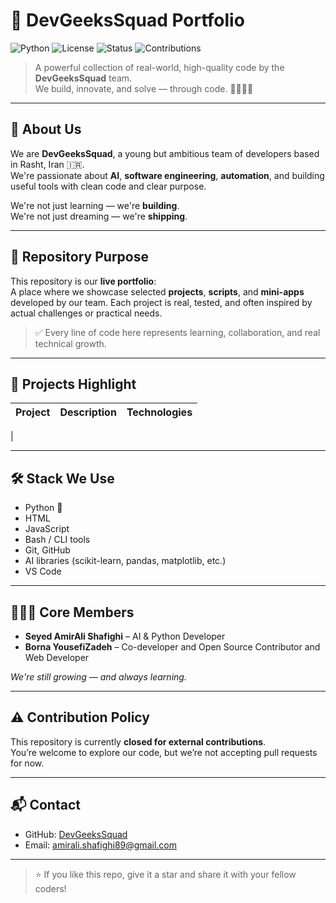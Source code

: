 # 🚀 DevGeeksSquad Portfolio

![Python](https://img.shields.io/badge/Python-3.13-blue)
![License](https://img.shields.io/badge/License-Apache_2.0-blue)
![Status](https://img.shields.io/badge/Status-Active-brightgreen)
![Contributions](https://img.shields.io/badge/Contributions-Closed-red)

> A powerful collection of real-world, high-quality code by the **DevGeeksSquad** team.  
> We build, innovate, and solve — through code. 👨‍💻👩‍💻

---

## 🧠 About Us

We are **DevGeeksSquad**, a young but ambitious team of developers based in Rasht, Iran 🇮🇷.  
We're passionate about **AI**, **software engineering**, **automation**, and building useful tools with clean code and clear purpose.

We're not just learning — we're **building**.  
We're not just dreaming — we're **shipping**.

---

## 📁 Repository Purpose

This repository is our **live portfolio**:  
A place where we showcase selected **projects**, **scripts**, and **mini-apps** developed by our team. Each project is real, tested, and often inspired by actual challenges or practical needs.

> ✅ Every line of code here represents learning, collaboration, and real technical growth.

---

## 🔧 Projects Highlight

| Project | Description | Technologies |
|--------|-------------|--------------|
|

---

## 🛠️ Stack We Use

- Python 🐍
- HTML
- JavaScript
- Bash / CLI tools
- Git, GitHub
- AI libraries (scikit-learn, pandas, matplotlib, etc.)
- VS Code

---

## 👨‍👦‍👦 Core Members

- **Seyed AmirAli Shafighi** – AI & Python Developer  
- **Borna YousefiZadeh** – Co-developer and Open Source Contributor and Web Developer

_We're still growing — and always learning._

---

## ⚠️ Contribution Policy

This repository is currently **closed for external contributions**.  
You’re welcome to explore our code, but we’re not accepting pull requests for now.

---

## 📬 Contact

- GitHub: [DevGeeksSquad](https://github.com/DevGeeksSquad)
- Email: amirali.shafighi89@gmail.com

---

> ⭐️ If you like this repo, give it a star and share it with your fellow coders!
